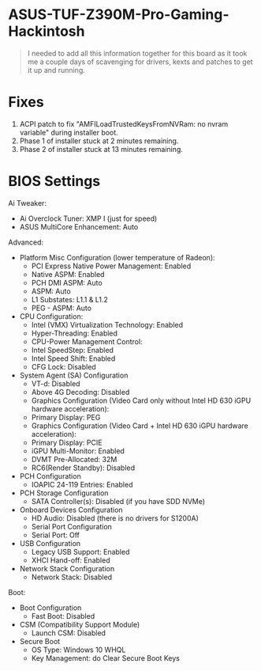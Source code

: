# ASUS-TUF-Z390M-Pro-Gaming-Hackintosh

>I needed to add all this information together for this board as it took me a couple days of scavenging for drivers, kexts and patches to get it up and running.  


# Fixes

1. ACPI patch to fix "AMFILoadTrustedKeysFromNVRam: no nvram variable" during installer boot.
2. Phase 1 of installer stuck at 2 minutes remaining.
3. Phase 2 of installer stuck at 13 minutes remaining.

# BIOS Settings

Ai Tweaker:
  * Ai Overclock Tuner: XMP I (just for speed)
  * ASUS MultiCore Enhancement: Auto

Advanced:
  * Platform Misc Configuration (lower temperature of Radeon):
    * PCI Express Native Power Management: Enabled
    * Native ASPM: Enabled
    * PCH DMI ASPM: Auto
    * ASPM: Auto
    * L1 Substates: L1.1 & L1.2
    * PEG - ASPM: Auto
  * CPU Configuration:
    * Intel (VMX) Virtualization Technology: Enabled
    * Hyper-Threading: Enabled
    * CPU-Power Management Control:
    * Intel SpeedStep: Enabled
    * Intel Speed Shift: Enabled
    * CFG Lock: Disabled
  * System Agent (SA) Configuration
    * VT-d: Disabled
    * Above 4G Decoding: Disabled
    * Graphics Configuration (Video Card only without Intel HD 630 iGPU hardware acceleration):
     * Primary Display: PEG
    * Graphics Configuration (Video Card + Intel HD 630 iGPU hardware acceleration):
     * Primary Display: PCIE
     * iGPU Multi-Monitor: Enabled
     * DVMT Pre-Allocated: 32M
     * RC6(Render Standby): Disabled 
  * PCH Configuration
    * IOAPIC 24-119 Entries: Enabled
  * PCH Storage Configuration
    * SATA Controller(s): Disabled (if you have SDD NVMe)
  * Onboard Devices Configuration
    * HD Audio: Disabled (there is no drivers for S1200A)
    * Serial Port Configuration
    * Serial Port: Off
  * USB Configuration
    * Legacy USB Support: Enabled
    * XHCI Hand-off: Enabled
  * Network Stack Configuration
    * Network Stack: Disabled

Boot:
  * Boot Configuration
    * Fast Boot: Disabled
  * CSM (Compatibility Support Module)
    * Launch CSM: Disabled
  * Secure Boot
    * OS Type: Windows 10 WHQL
    * Key Management: do Clear Secure Boot Keys
